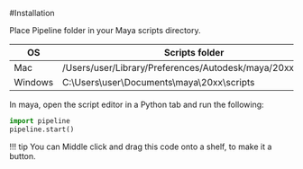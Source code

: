 #Installation

Place Pipeline folder in your Maya scripts directory.


| OS        | Scripts folder  | 
| --------- |-------------| 
| Mac | /Users/user/Library/Preferences/Autodesk/maya/20xx/scripts | 
| Windows | C:\Users\user\Documents\maya\20xx\scripts | 


In maya, open the script editor in a Python tab and run the following:

``` python
import pipeline
pipeline.start()
```

!!! tip
    You can Middle click and drag this code onto a shelf, to make it a button.
